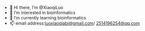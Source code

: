 - 👋 Hi there, I’m @XiaoqiLuo
- 👀 I’m interested in bioinformatics
- 🌱 I’m currently learning bioinformatics
- 📫 email address:luoxiaoqiabi@gmail.com/ 2514196254@qq.com
<!---
XiaoqiLuo/XiaoqiLuo is a ✨ special ✨ repository because its `README.md` (this file) appears on your GitHub profile.
You can click the Preview link to take a look at your changes.
--->
